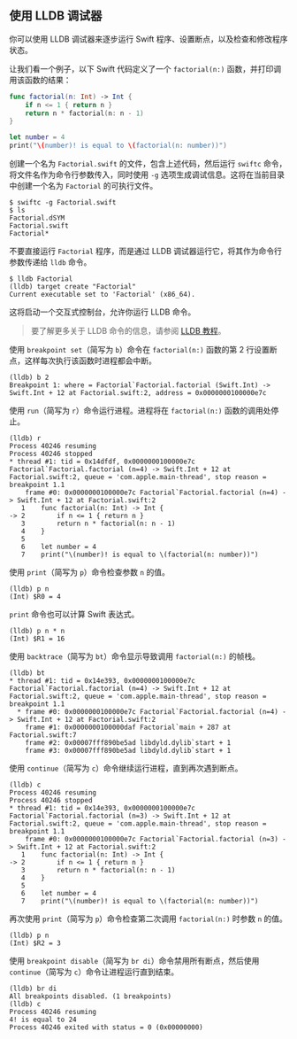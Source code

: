 ## 使用 LLDB 调试器

你可以使用 LLDB 调试器来逐步运行 Swift 程序、设置断点，以及检查和修改程序状态。

让我们看一个例子，以下 Swift 代码定义了一个 `factorial(n:)` 函数，并打印调用该函数的结果：

~~~ swift
func factorial(n: Int) -> Int {
    if n <= 1 { return n }
    return n * factorial(n: n - 1)
}

let number = 4
print("\(number)! is equal to \(factorial(n: number))")
~~~

创建一个名为 `Factorial.swift` 的文件，包含上述代码，然后运行 `swiftc` 命令，将文件名作为命令行参数传入，同时使用 `-g` 选项生成调试信息。这将在当前目录中创建一个名为 `Factorial` 的可执行文件。

~~~ shell
$ swiftc -g Factorial.swift
$ ls
Factorial.dSYM
Factorial.swift
Factorial*
~~~

不要直接运行 `Factorial` 程序，而是通过 LLDB 调试器运行它，将其作为命令行参数传递给 `lldb` 命令。

~~~ text
$ lldb Factorial
(lldb) target create "Factorial"
Current executable set to 'Factorial' (x86_64).
~~~

这将启动一个交互式控制台，允许你运行 LLDB 命令。

> 要了解更多关于 LLDB 命令的信息，请参阅 [LLDB 教程](http://lldb.llvm.org/tutorial.html)。

使用 `breakpoint set`（简写为 `b`）命令在 `factorial(n:)` 函数的第 2 行设置断点，这样每次执行该函数时进程都会中断。

~~~ text
(lldb) b 2
Breakpoint 1: where = Factorial`Factorial.factorial (Swift.Int) -> Swift.Int + 12 at Factorial.swift:2, address = 0x0000000100000e7c
~~~

使用 `run`（简写为 `r`）命令运行进程。进程将在 `factorial(n:)` 函数的调用处停止。

~~~ text
(lldb) r
Process 40246 resuming
Process 40246 stopped
* thread #1: tid = 0x14dfdf, 0x0000000100000e7c Factorial`Factorial.factorial (n=4) -> Swift.Int + 12 at Factorial.swift:2, queue = 'com.apple.main-thread', stop reason = breakpoint 1.1
    frame #0: 0x0000000100000e7c Factorial`Factorial.factorial (n=4) -> Swift.Int + 12 at Factorial.swift:2
   1    func factorial(n: Int) -> Int {
-> 2        if n <= 1 { return n }
   3        return n * factorial(n: n - 1)
   4    }
   5
   6    let number = 4
   7    print("\(number)! is equal to \(factorial(n: number))")
~~~

使用 `print`（简写为 `p`）命令检查参数 `n` 的值。

~~~ text
(lldb) p n
(Int) $R0 = 4
~~~

`print` 命令也可以计算 Swift 表达式。

~~~ text
(lldb) p n * n
(Int) $R1 = 16
~~~

使用 `backtrace`（简写为 `bt`）命令显示导致调用 `factorial(n:)` 的帧栈。

~~~ text
(lldb) bt
* thread #1: tid = 0x14e393, 0x0000000100000e7c Factorial`Factorial.factorial (n=4) -> Swift.Int + 12 at Factorial.swift:2, queue = 'com.apple.main-thread', stop reason = breakpoint 1.1
  * frame #0: 0x0000000100000e7c Factorial`Factorial.factorial (n=4) -> Swift.Int + 12 at Factorial.swift:2
    frame #1: 0x0000000100000daf Factorial`main + 287 at Factorial.swift:7
    frame #2: 0x00007fff890be5ad libdyld.dylib`start + 1
    frame #3: 0x00007fff890be5ad libdyld.dylib`start + 1
~~~

使用 `continue`（简写为 `c`）命令继续运行进程，直到再次遇到断点。

~~~ text
(lldb) c
Process 40246 resuming
Process 40246 stopped
* thread #1: tid = 0x14e393, 0x0000000100000e7c Factorial`Factorial.factorial (n=3) -> Swift.Int + 12 at Factorial.swift:2, queue = 'com.apple.main-thread', stop reason = breakpoint 1.1
    frame #0: 0x0000000100000e7c Factorial`Factorial.factorial (n=3) -> Swift.Int + 12 at Factorial.swift:2
   1    func factorial(n: Int) -> Int {
-> 2        if n <= 1 { return n }
   3        return n * factorial(n: n - 1)
   4    }
   5
   6    let number = 4
   7    print("\(number)! is equal to \(factorial(n: number))")
~~~

再次使用 `print`（简写为 `p`）命令检查第二次调用 `factorial(n:)` 时参数 `n` 的值。

~~~ text
(lldb) p n
(Int) $R2 = 3
~~~

使用 `breakpoint disable`（简写为 `br di`）命令禁用所有断点，然后使用 `continue`（简写为 `c`）命令让进程运行直到结束。

~~~ text
(lldb) br di
All breakpoints disabled. (1 breakpoints)
(lldb) c
Process 40246 resuming
4! is equal to 24
Process 40246 exited with status = 0 (0x00000000)
~~~
